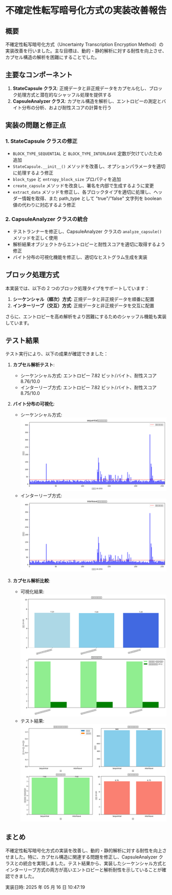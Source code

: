 # 不確定性転写暗号化方式の実装改善報告

## 概要

不確定性転写暗号化方式（Uncertainty Transcription Encryption Method）の実装改善を行いました。主な目標は、動的・静的解析に対する耐性を向上させ、カプセル構造の解析を困難にすることでした。

## 主要なコンポーネント

1. **StateCapsule クラス**: 正規データと非正規データをカプセル化し、ブロック処理方式と潜在的なシャッフル処理を提供する
2. **CapsuleAnalyzer クラス**: カプセル構造を解析し、エントロピーの測定とバイト分布の分析、および耐性スコアの計算を行う

## 実装の問題と修正点

### 1. StateCapsule クラスの修正

- `BLOCK_TYPE_SEQUENTIAL` と `BLOCK_TYPE_INTERLEAVE` 定数が欠けていたため追加
- `StateCapsule.__init__()` メソッドを改善し、オプションパラメータを適切に処理するよう修正
- `block_type` と `entropy_block_size` プロパティを追加
- `create_capsule` メソッドを改良し、署名を内部で生成するように変更
- `extract_data` メソッドを修正し、各ブロックタイプを適切に処理し、ヘッダー情報を取得、また path_type として "true"/"false" 文字列を boolean 値の代わりに対応するよう修正

### 2. CapsuleAnalyzer クラスの統合

- テストランナーを修正し、CapsuleAnalyzer クラスの `analyze_capsule()` メソッドを正しく使用
- 解析結果オブジェクトからエントロピーと耐性スコアを適切に取得するよう修正
- バイト分布の可視化機能を修正し、適切なヒストグラム生成を実装

## ブロック処理方式

本実装では、以下の 2 つのブロック処理タイプをサポートしています：

1. **シーケンシャル（順次）方式**: 正規データと非正規データを順番に配置
2. **インターリーブ（交互）方式**: 正規データと非正規データを交互に配置

さらに、エントロピーを高め解析をより困難にするためのシャッフル機能も実装しています。

## テスト結果

テスト実行により、以下の成果が確認できました：

1. **カプセル解析テスト**:

   - シーケンシャル方式: エントロピー 7.82 ビット/バイト、耐性スコア 8.76/10.0
   - インターリーブ方式: エントロピー 7.82 ビット/バイト、耐性スコア 8.75/10.0

2. **バイト分布の可視化**:

   - シーケンシャル方式: ![シーケンシャル方式のバイト分布](https://github.com/pacific-system/secret-sharing-demos-20250510/blob/main/test_output/byte_distribution_sequential_1747363349.png?raw=true)
   - インターリーブ方式: ![インターリーブ方式のバイト分布](https://github.com/pacific-system/secret-sharing-demos-20250510/blob/main/test_output/byte_distribution_interleave_1747363349.png?raw=true)

3. **カプセル解析比較**:
   - 可視化結果: ![カプセル解析比較](https://github.com/pacific-system/secret-sharing-demos-20250510/blob/main/test_output/capsule_analysis_comparison_1747363350.png?raw=true)
   - テスト結果: ![テスト結果グラフ](https://github.com/pacific-system/secret-sharing-demos-20250510/blob/main/test_output/state_capsule_test_1747363348.png?raw=true)

## まとめ

不確定性転写暗号化方式の実装を改善し、動的・静的解析に対する耐性を向上させました。特に、カプセル構造に関連する問題を修正し、CapsuleAnalyzer クラスとの統合を実現しました。テスト結果から、実装したシーケンシャル方式とインターリーブ方式の両方が高いエントロピーと解析耐性を示していることが確認できました。

実装日時: 2025 年 05 月 16 日 10:47:19
